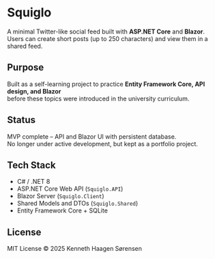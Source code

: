 # Squiglo

A minimal Twitter-like social feed built with **ASP.NET Core** and **Blazor**.  
Users can create short posts (up to 250 characters) and view them in a shared feed.

## Purpose
Built as a self-learning project to practice **Entity Framework Core, API design, and Blazor**  
before these topics were introduced in the university curriculum.

## Status
MVP complete – API and Blazor UI with persistent database.  
No longer under active development, but kept as a portfolio project.

## Tech Stack
- C# / .NET 8  
- ASP.NET Core Web API (`Squiglo.API`)  
- Blazor Server (`Squiglo.Client`)  
- Shared Models and DTOs (`Squiglo.Shared`)  
- Entity Framework Core + SQLite  

## License
MIT License © 2025 Kenneth Haagen Sørensen
